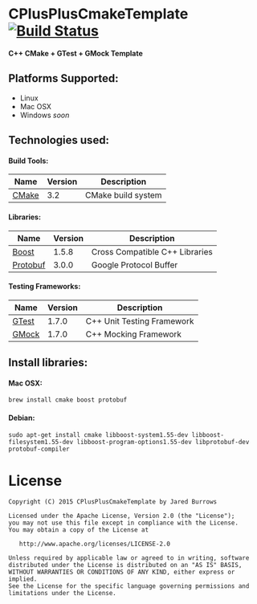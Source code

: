 CPlusPlusCmakeTemplate [![Build Status](https://travis-ci.org/jaredsburrows/cplusplus-cmake-template.svg?branch=master)](https://travis-ci.org/jaredsburrows/cplusplus-cmake-template)
=========

**C++ CMake + GTest + GMock Template**

## Platforms Supported:
 - Linux
 - Mac OSX
 - Windows *soon*

## Technologies used:
#### Build Tools:
|Name|Version|Description|
|---|---|---|
| [CMake](http://www.cmake.org/) | 3.2 | CMake build system |

#### Libraries:
|Name|Version|Description|
|---|---|---|
| [Boost](http://www.boost.org/) | 1.5.8 | Cross Compatible C++ Libraries |
| [Protobuf](https://github.com/google/protobuf) | 3.0.0 | Google Protocol Buffer |

#### Testing Frameworks:
|Name|Version|Description|
|---|---|---|
| [GTest](http://code.google.com/p/googletest/) | 1.7.0 | C++ Unit Testing Framework |
| [GMock](http://code.google.com/p/googletest/) | 1.7.0 | C++ Mocking Framework |

## Install libraries:
#### Mac OSX:
    brew install cmake boost protobuf

#### Debian:
    sudo apt-get install cmake libboost-system1.55-dev libboost-filesystem1.55-dev libboost-program-options1.55-dev libprotobuf-dev protobuf-compiler

License
=========

    Copyright (C) 2015 CPlusPlusCmakeTemplate by Jared Burrows
   
    Licensed under the Apache License, Version 2.0 (the "License");
    you may not use this file except in compliance with the License.
    You may obtain a copy of the License at

       http://www.apache.org/licenses/LICENSE-2.0

    Unless required by applicable law or agreed to in writing, software
    distributed under the License is distributed on an "AS IS" BASIS,
    WITHOUT WARRANTIES OR CONDITIONS OF ANY KIND, either express or implied.
    See the License for the specific language governing permissions and
    limitations under the License.
